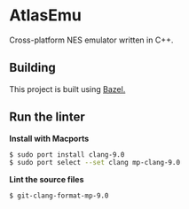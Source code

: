# AtlasEmu
Cross-platform NES emulator written in C++.

## Building
This project is built using [Bazel.](https://docs.bazel.build/versions/3.1.0/install.html) 

## Run the linter

**Install with Macports**
```bash
$ sudo port install clang-9.0
$ sudo port select --set clang mp-clang-9.0
```
**Lint the source files**
```bash
$ git-clang-format-mp-9.0
```
